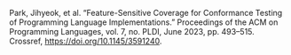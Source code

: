 Park, Jihyeok, et al. “Feature-Sensitive Coverage for Conformance Testing of Programming Language Implementations.” Proceedings of the ACM on Programming Languages, vol. 7, no. PLDI, June 2023, pp. 493–515. Crossref, <a href='https://doi.org/10.1145/3591240' target='_blank'>https://doi.org/10.1145/3591240</a>.
